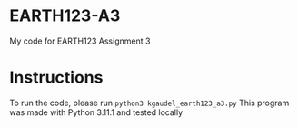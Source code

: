 # EARTH123-A3
My code for EARTH123 Assignment 3 

# Instructions
To run the code, please run `python3 kgaudel_earth123_a3.py`
This program was made with Python 3.11.1 and tested locally

